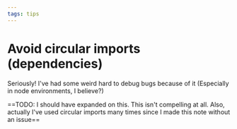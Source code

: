```yaml
---
tags: tips
---
```


# Avoid circular imports (dependencies)
Seriously! I've had some weird hard to debug bugs because of it (Especially in node environments, I believe?)

==TODO: I should have expanded on this. This isn't compelling at all. Also, actually I've used circular imports many times since I made this note without an issue==
